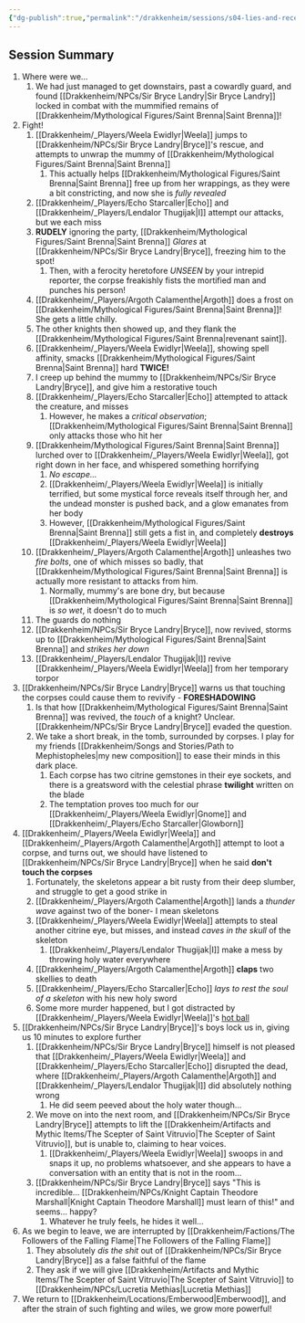 ```yaml
---
{"dg-publish":true,"permalink":"/drakkenheim/sessions/s04-lies-and-receipts/"}
---
```


## Session Summary
1. Where were we...
	1. We had just managed to get downstairs, past a cowardly guard, and found [[Drakkenheim/NPCs/Sir Bryce Landry\|Sir Bryce Landry]] locked in combat with the mummified remains of [[Drakkenheim/Mythological Figures/Saint Brenna\|Saint Brenna]]!
2. Fight!
	1. [[Drakkenheim/_Players/Weela Ewidlyr\|Weela]] jumps to [[Drakkenheim/NPCs/Sir Bryce Landry\|Bryce]]'s rescue, and attempts to unwrap the mummy of [[Drakkenheim/Mythological Figures/Saint Brenna\|Saint Brenna]]
		1. This actually helps [[Drakkenheim/Mythological Figures/Saint Brenna\|Saint Brenna]] free up from her wrappings, as they were a bit constricting, and now she is *fully revealed*
	2. [[Drakkenheim/_Players/Echo Starcaller\|Echo]] and [[Drakkenheim/_Players/Lendalor Thugijak\|I]] attempt our attacks, but we each miss
	3. **RUDELY** ignoring the party, [[Drakkenheim/Mythological Figures/Saint Brenna\|Saint Brenna]] *Glares* at [[Drakkenheim/NPCs/Sir Bryce Landry\|Bryce]], freezing him to the spot!
		1. Then, with a ferocity heretofore *UNSEEN* by your intrepid reporter, the corpse freakishly fists the mortified man and punches his person!
	4. [[Drakkenheim/_Players/Argoth Calamenthe\|Argoth]] does a frost on [[Drakkenheim/Mythological Figures/Saint Brenna\|Saint Brenna]]! She gets a little chilly.
	5. The other knights then showed up, and they flank the [[Drakkenheim/Mythological Figures/Saint Brenna\|revenant saint]].
	6. [[Drakkenheim/_Players/Weela Ewidlyr\|Weela]], showing spell affinity, smacks [[Drakkenheim/Mythological Figures/Saint Brenna\|Saint Brenna]] hard **TWICE!**
	7. I creep up behind the mummy to [[Drakkenheim/NPCs/Sir Bryce Landry\|Bryce]], and give him a restorative touch
	8. [[Drakkenheim/_Players/Echo Starcaller\|Echo]] attempted to attack the creature, and misses
		1. However, he makes a *critical observation*; [[Drakkenheim/Mythological Figures/Saint Brenna\|Saint Brenna]] only attacks those who hit her
	9. [[Drakkenheim/Mythological Figures/Saint Brenna\|Saint Brenna]] lurched over to [[Drakkenheim/_Players/Weela Ewidlyr\|Weela]], got right down in her face, and whispered something horrifying
		1. *No escape...*
		2. [[Drakkenheim/_Players/Weela Ewidlyr\|Weela]] is initially terrified, but some mystical force reveals itself through her, and the undead monster is pushed back, and a glow emanates from her body
		3. However, [[Drakkenheim/Mythological Figures/Saint Brenna\|Saint Brenna]] still gets a fist in, and completely **destroys** [[Drakkenheim/_Players/Weela Ewidlyr\|Weela]]
	10. [[Drakkenheim/_Players/Argoth Calamenthe\|Argoth]] unleashes two *fire bolts*, one of which misses so badly, that [[Drakkenheim/Mythological Figures/Saint Brenna\|Saint Brenna]] is actually more resistant to attacks from him.
		1. Normally, mummy's are bone dry, but because [[Drakkenheim/Mythological Figures/Saint Brenna\|Saint Brenna]] is *so wet*, it doesn't do to much
	11. The guards do nothing
	12. [[Drakkenheim/NPCs/Sir Bryce Landry\|Bryce]], now revived, storms up to [[Drakkenheim/Mythological Figures/Saint Brenna\|Saint Brenna]] and *strikes her down*
	13. [[Drakkenheim/_Players/Lendalor Thugijak\|I]] revive [[Drakkenheim/_Players/Weela Ewidlyr\|Weela]] from her temporary torpor
3. [[Drakkenheim/NPCs/Sir Bryce Landry\|Bryce]] warns us that touching the corpses could cause them to revivify - **FORESHADOWING**
	1. Is that how [[Drakkenheim/Mythological Figures/Saint Brenna\|Saint Brenna]] was revived, the *touch* of a knight? Unclear. [[Drakkenheim/NPCs/Sir Bryce Landry\|Bryce]] evaded the question.
	2. We take a short break, in the tomb, surrounded by corpses. I play for my friends [[Drakkenheim/Songs and Stories/Path to Mephistopheles\|my new composition]] to ease their minds in this dark place.
		1. Each corpse has two citrine gemstones in their eye sockets, and there is a greatsword with the celestial phrase **twilight** written on the blade
		2. The temptation proves too much for our [[Drakkenheim/_Players/Weela Ewidlyr\|Gnome]] and [[Drakkenheim/_Players/Echo Starcaller\|Glowborn]] 
4. [[Drakkenheim/_Players/Weela Ewidlyr\|Weela]] and [[Drakkenheim/_Players/Argoth Calamenthe\|Argoth]] attempt to loot a corpse, and turns out, we should have listened to [[Drakkenheim/NPCs/Sir Bryce Landry\|Bryce]] when he said **don't touch the corpses**
	1. Fortunately, the skeletons appear a bit rusty from their deep slumber, and struggle to get a good strike in
	2. [[Drakkenheim/_Players/Argoth Calamenthe\|Argoth]] lands a *thunder wave* against two of the boner- I mean skeletons
	3. [[Drakkenheim/_Players/Weela Ewidlyr\|Weela]] attempts to steal another citrine eye, but misses, and instead *caves in the skull* of the skeleton
		1. [[Drakkenheim/_Players/Lendalor Thugijak\|I]] make a mess by throwing holy water everywhere
	4. [[Drakkenheim/_Players/Argoth Calamenthe\|Argoth]] **claps** two skellies to death
	5. [[Drakkenheim/_Players/Echo Starcaller\|Echo]] *lays to rest the soul of a skeleton* with his new holy sword
	6. Some more murder happened, but I got distracted by [[Drakkenheim/_Players/Weela Ewidlyr\|Weela]]'s [hot ball](https://www.youtube.com/watch?v=4M4X2_KT1Ss)
5. [[Drakkenheim/NPCs/Sir Bryce Landry\|Bryce]]'s boys lock us in, giving us 10 minutes to explore further
	1. [[Drakkenheim/NPCs/Sir Bryce Landry\|Bryce]] himself is not pleased that [[Drakkenheim/_Players/Weela Ewidlyr\|Weela]] and [[Drakkenheim/_Players/Echo Starcaller\|Echo]] disrupted the dead, where [[Drakkenheim/_Players/Argoth Calamenthe\|Argoth]] and [[Drakkenheim/_Players/Lendalor Thugijak\|I]] did absolutely nothing wrong
		1. He did seem peeved about the holy water though...
	2. We move on into the next room, and [[Drakkenheim/NPCs/Sir Bryce Landry\|Bryce]] attempts to lift the [[Drakkenheim/Artifacts and Mythic Items/The Scepter of Saint Vitruvio\|The Scepter of Saint Vitruvio]], but is unable to, claiming to hear voices.
		1. [[Drakkenheim/_Players/Weela Ewidlyr\|Weela]] swoops in and snaps it up, no problems whatsoever, and she appears to have a conversation with an entity that is not in the room...
	3. [[Drakkenheim/NPCs/Sir Bryce Landry\|Bryce]] says "This is incredible... [[Drakkenheim/NPCs/Knight Captain Theodore Marshall\|Knight Captain Theodore Marshall]] must learn of this!" and seems... happy?
		1. Whatever he truly feels, he hides it well...
6. As we begin to leave, we are interrupted by [[Drakkenheim/Factions/The Followers of the Falling Flame\|The Followers of the Falling Flame]]
	1. They absolutely *dis the shit* out of [[Drakkenheim/NPCs/Sir Bryce Landry\|Bryce]] as a false faithful of the flame
	2. They ask if we will give [[Drakkenheim/Artifacts and Mythic Items/The Scepter of Saint Vitruvio\|The Scepter of Saint Vitruvio]] to [[Drakkenheim/NPCs/Lucretia Methias\|Lucretia Methias]]
7. We return to [[Drakkenheim/Locations/Emberwood\|Emberwood]], and after the strain of such fighting and wiles, we grow more powerful!